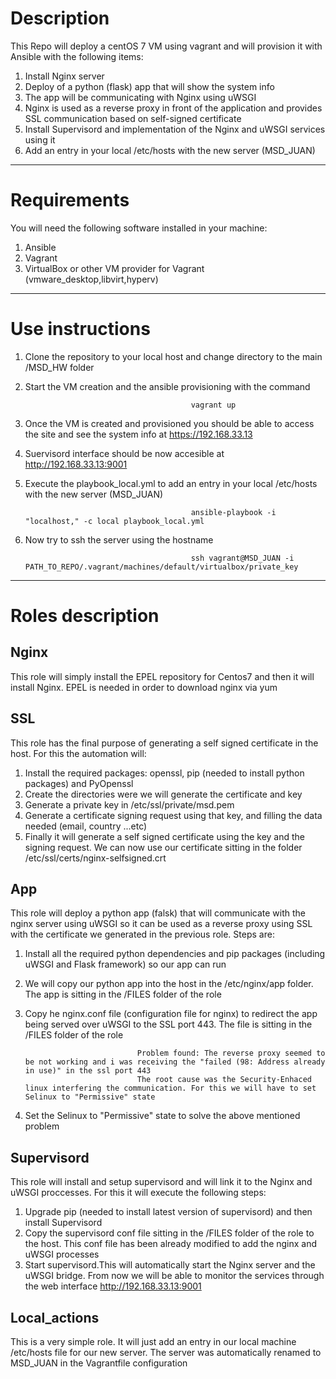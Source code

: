 # Description

This Repo will deploy a centOS 7 VM using vagrant and will provision it with Ansible with the following items:

1. Install Nginx server
2. Deploy of a python (flask) app that will show the system info
3. The app will be communicating with Nginx using uWSGI
4. Nginx is used as a reverse proxy in front of the application and provides SSL communication based on self-signed certificate
5. Install Supervisord  and implementation of the Nginx and uWSGI services using it
6. Add an entry in your local /etc/hosts with the new server  (MSD_JUAN)
---

# Requirements

You will need the following software installed in your machine:

1. Ansible
2. Vagrant
3. VirtualBox or other VM provider for Vagrant (vmware_desktop,libvirt,hyperv)
---

# Use instructions

1. Clone the repository to your local host and change directory to the main /MSD_HW folder
2. Start the VM creation and the ansible provisioning with the command

                                            vagrant up
                                            
3. Once the VM is created and provisioned you should be able to access the site and see the system info at    https://192.168.33.13
4. Suervisord interface should be now accesible at      http://192.168.33.13:9001
5. Execute the playbook_local.yml  to add an entry in your local /etc/hosts with the new server  (MSD_JUAN)

          									ansible-playbook -i "localhost," -c local playbook_local.yml
											
6. Now try to ssh the server using the hostname

          									ssh vagrant@MSD_JUAN -i  PATH_TO_REPO/.vagrant/machines/default/virtualbox/private_key
---

# Roles description


## Nginx

This role will simply install the EPEL repository for Centos7 and then it will install Nginx. EPEL is needed in order to download nginx via yum


## SSL

This role has the final purpose of generating a self signed certificate in the host. For this the automation will:

1. Install the required packages: openssl, pip (needed to install python packages) and PyOpenssl
2. Create the directories were we will generate the certificate and key
3. Generate a private key  in /etc/ssl/private/msd.pem
4. Generate a certificate signing request using that key, and filling the data needed (email, country ...etc)
5. Finally it will generate a self signed certificate using the key and the signing request. We can now use our certificate sitting in the folder /etc/ssl/certs/nginx-selfsigned.crt


## App

This role will deploy a python app (falsk) that will communicate with the nginx server using uWSGI so it can be used as a reverse proxy using SSL with the certificate we generated in the previous role.
Steps are:

1. Install all the required python dependencies and pip packages (including uWSGI and Flask framework) so our app can run
2. We will copy our python app into the host in the /etc/nginx/app folder.  The app is sitting in the /FILES folder of the role
3. Copy he nginx.conf file (configuration file for nginx) to redirect the app being served over uWSGI to the SSL port 443. The file is sitting in the /FILES folder of the role 

                                Problem found: The reverse proxy seemed to be not working and i was receiving the "failed (98: Address already in use)" in the ssl port 443
                                The root cause was the Security-Enhaced linux interfering the communication. For this we will have to set Selinux to "Permissive" state
                             
4. Set the Selinux to "Permissive" state to solve the above mentioned problem   


## Supervisord

This role will install and setup supervisord and will link it to the Nginx and uWSGI proccesses. For this it will execute the following steps:

1. Upgrade pip (needed to install latest version of supervisord) and then install Supervisord
2. Copy the supervisord conf file sitting in the /FILES folder of the role to the host. This conf file has been already modified to add the nginx and uWSGI processes
3. Start supervisord.This will automatically start the Nginx server and the uWSGI bridge. From now we will be able to monitor the services through the web interface http://192.168.33.13:9001


## Local_actions

This is a very simple role. It will just add an entry in our local machine /etc/hosts  file for our new server. The server was automatically renamed to MSD_JUAN in the Vagrantfile configuration